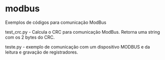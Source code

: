 # modbus
Exemplos de códigos para comunicação ModBus

test_crc.py - Calcula o CRC para comunicação ModBus. Retorna uma string com os 2 bytes do CRC.

teste.py - exemplo de comunicação com um dispositivo MODBUS e da leitura e gravação de registradores.
